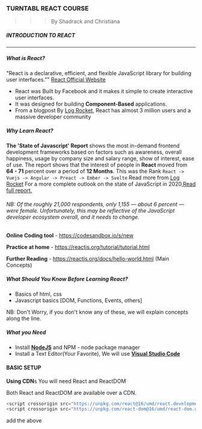 ### TURNTABL REACT COURSE
> > > By Shadrack and Christiana

##### INTRODUCTION TO REACT
___
##### What is React?
"React is a declarative, efficient, and flexible JavaScript library for building user interfaces."" [React Official Website](https://reactjs.org/)
- React was Built by Facebook and it makes it simple to create interactive user interfaces.
- It was designed for building **Component-Based** applications.
- From a blogpost By [Log Rocket](https://blog.logrocket.com/state-of-javascript-what-are-the-most-in-demand-frontend-frameworks-in-2020/), React has almost 3 million users and a massive developer community
##### Why Learn React?
**The 'State of Javascript' Report**
shows the most in-demand frontend development frameworks based on factors such as awareness, overall happiness, usage by company size and salary range, show of interest, ease of use.
The report shows that the interest of people in **React** moved from **64 - 71** percent over a period of **12 Months**.
This was the Rank `React -> Vuejs -> Angular -> Preact -> Ember -> Svelte`
Read more from [Log Rocket](https://blog.logrocket.com/state-of-javascript-what-are-the-most-in-demand-frontend-frameworks-in-2020/)
For a more complete outlook on the state of JavaScript in 2020,[Read full report.](https://2019.stateofjs.com/)
###### NB: _Of the roughly 21,000 respondents, only 1,155 — about 6 percent — were female. Unfortunately, this may be reflective of the JavaScript developer ecosystem overall, and it needs to change._

**Online Coding tool** - https://codesandbox.io/s/new

**Practice at home** - https://reactjs.org/tutorial/tutorial.html

**Further Reading** - https://reactjs.org/docs/hello-world.html (Main Concepts)

##### What Should You Know Before Learning React?
+ Basics of html, css
+ Javascript basics [DOM, Functions, Events, others]

NB: Don't Worry, if you don't know any of these, we will explain concepts along the line.

#####  What you Need
- Install [**NodeJS**](https://nodejs.org/en/) and NPM - node package manager
- Install a Text Editor(Your Favorite), We will use [**Visual Studio Code**](https://code.visualstudio.com/)

#### BASIC SETUP
**Using CDN**s
You will need React and ReactDOM

Both React and ReactDOM are available over a CDN.
```js
<script crossorigin src="https://unpkg.com/react@16/umd/react.development.js"></script>
<script crossorigin src="https://unpkg.com/react-dom@16/umd/react-dom.development.js"></script>
```
add the above <script> tags to the HTML page right before the closing </body> tag:
 - Basic Usage with **React.createElement**
 ```js
 var h1 = React.createElement('h1', { className: 'cN' }, 'HELLO REACT!');
 var root = document.getElementById('appRoot');
ReactDOM.render(h1, root);
 ```
 - Introducing **JSX** - Javascript XML
 ```js
 var h1 = <h1>HELLO REACT!</h1>
 ReactDOM.render(h1, document.getElementById('root'));
 ```
 
 >>>  Rendering
 
 >>> Understanding Components
 
 >>> Dynamic and Re-Usable Components
 
 >>> Props - Basic usage
 
  >>> Javascript ES6 Aside: **const** and **let**, **arrow functions**
  
  >>> Aside: Javascript Classes
  
  >>> Props - revisit
  
 >>> States

##### States vrs Props
 Similarities
> Both are object

> Both can be used when rendering

> Changes to both cause re-render

Differences
> Props come from above

> State is defined in component itself
---
>Props Can’t be changed by component itself

> State can be Changed by Component itself 

**Default props Value**

`(Component.defaultProps = {key:value})`

PROJECT: Stop-Watch Application
 
 ##### INTERMEDIATE REACT
___
**Using creat-react-app**
Create React App is an officially supported way to create single-page React applications. It offers a modern build setup with NO CONFIGURATION.[Official Site](https://create-react-app.dev/docs/getting-started/)
```js
npx create-react-app my-app
cd my-app
npm start
```
NB:  If you've previously installed `create-react-app` globally via `npm install -g create-react-app`, we recommend you uninstall the package using `npm uninstall -g create-react-app` to ensure that npx always uses the latest version.


**One Component per file**

**Import and Exports**

**Life cycle Components**

**Event Listeners**

PROJECT: Todo Application

##### ADVANCE REACT
___
**React with Redux**

**React Hooks**

**Using APIs**

PROJECT: API Based Application

